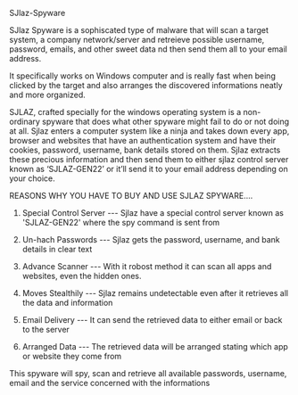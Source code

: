 SJlaz-Spyware

SJlaz Spyware is a sophiscated type of malware that will scan a target system, a company network/server and retreieve possible username, password, emails, and other sweet data nd then send them all to your email address.

It specifically works on Windows computer and is really fast when being clicked by the target and also arranges the discovered informations neatly and more organized.


SJLAZ, crafted specially for the windows operating system is a non-ordinary spyware that does what other spyware might fail to do or not doing at all. Sjlaz enters a computer system like a ninja and takes down every app, browser and websites that have an authentication system and have their cookies, password, username, bank details stored on them. Sjlaz extracts these precious information and then send them to either sjlaz control server known as ‘SJLAZ-GEN22’ or it’ll send it to your email address depending on your choice.

REASONS WHY YOU HAVE TO BUY AND USE SJLAZ SPYWARE....


1. Special Control Server --- Sjlaz have a special control server known as 'SJLAZ-GEN22' where the spy command is sent from

2. Un-hach Passwords --- Sjlaz gets the password, username, and bank details in clear text

3. Advance Scanner --- With it robost method it can scan all apps and websites, even the hidden ones.

4. Moves Stealthily --- Sjlaz remains undetectable even after it retrieves all the data and information

5. Email Delivery --- It can send the retrieved data to either email or back to the server

6. Arranged Data --- The retrieved data will be arranged stating which app or website they come from



This spyware will spy, scan and retrieve all available passwords, username, email and the service concerned with the informations



